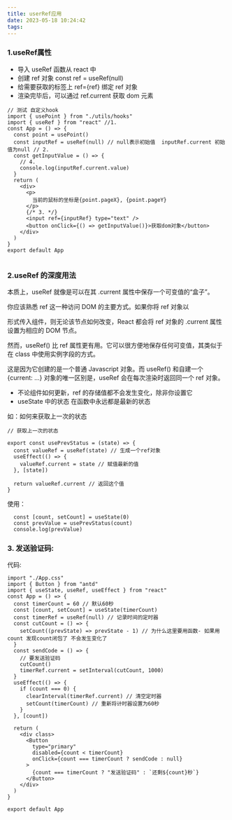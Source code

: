 ```yaml
---
title: userRef应用
date: 2023-05-18 10:24:42
tags:
---
```


### 1.useRef属性
*   导入 useRef 函数从 react 中
*   创建 ref 对象 const ref = useRef(null)
*   给需要获取的标签上 ref={ref} 绑定 ref 对象
*   渲染完毕后，可以通过 ref.current 获取 dom 元素

```
// 测试 自定义hook
import { usePoint } from "./utils/hooks"
import { useRef } from "react" //1.
const App = () => {
  const point = usePoint()
  const inputRef = useRef(null) // null表示初始值  inputRef.current 初始值为null // 2.
  const getInputValue = () => {
    // 4.
    console.log(inputRef.current.value)
  }
  return (
    <div>
      <p>
        当前的鼠标的坐标是{point.pageX}, {point.pageY}
      </p>
      {/* 3. */}
      <input ref={inputRef} type="text" />
      <button onClick={() => getInputValue()}>获取dom对象</button>
    </div>
  )
}
export default App


```

### 2.useRef 的深度用法

本质上，useRef 就像是可以在其 .current 属性中保存一个可变值的“盒子”。

你应该熟悉 ref 这一种访问 DOM 的主要方式。如果你将 ref 对象以 <div ref={myRef} /> 形式传入组件，则无论该节点如何改变，React 都会将 ref 对象的 .current 属性设置为相应的 DOM 节点。

然而，useRef() 比 ref 属性更有用。它可以很方便地保存任何可变值，其类似于在 class 中使用实例字段的方式。

这是因为它创建的是一个普通 Javascript 对象。而 useRef() 和自建一个 {current: ...} 对象的唯一区别是，useRef 会在每次渲染时返回同一个 ref 对象。


*   不论组件如何更新，ref 的存储值都不会发生变化，除非你设置它
*   useState 中的状态 在函数中永远都是最新的状态

如：如何来获取上一次的状态

```
// 获取上一次的状态

export const usePrevStatus = (state) => {
  const valueRef = useRef(state) // 生成一个ref对象
  useEffect(() => {
    valueRef.current = state // 赋值最新的值
  }, [state])

  return valueRef.current // 返回这个值
}

```

使用：

```
  const [count, setCount] = useState(0)
  const prevValue = usePrevStatus(count)
  console.log(prevValue)

```

### 3. 发送验证码:
  
代码:

```
import "./App.css"
import { Button } from "antd"
import { useState, useRef, useEffect } from "react"
const App = () => {
  const timerCount = 60 // 默认60秒
  const [count, setCount] = useState(timerCount)
  const timerRef = useRef(null) // 记录时间的定时器
  const cutCount = () => {
    setCount((prevState) => prevState - 1) // 为什么这里要用函数- 如果用count 发现count闭包了 不会发生变化了
  }
  const sendCode = () => {
    // 要发送验证码
    cutCount()
    timerRef.current = setInterval(cutCount, 1000)
  }
  useEffect(() => {
    if (count === 0) {
      clearInterval(timerRef.current) // 清空定时器
      setCount(timerCount) // 重新将计时器设置为60秒
    }
  }, [count])

  return (
    <div class>
      <Button
        type="primary"
        disabled={count < timerCount}
        onClick={count === timerCount ? sendCode : null}
      >
        {count === timerCount ? "发送验证码" : `还剩${count}秒`}
      </Button>
    </div>
  )
}

export default App

```